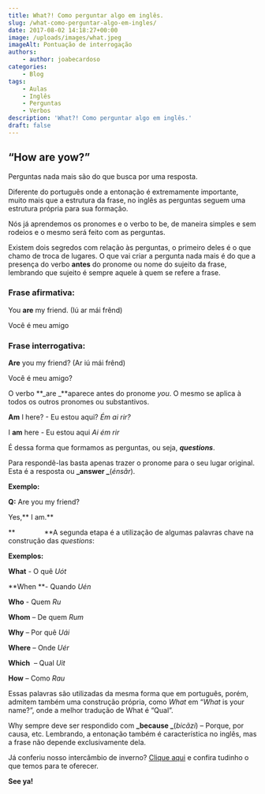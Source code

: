 ```yaml
---
title: What?! Como perguntar algo em inglês.
slug: /what-como-perguntar-algo-em-ingles/
date: 2017-08-02 14:18:27+00:00
image: /uploads/images/what.jpeg
imageAlt: Pontuação de interrogação
authors:
    - author: joabecardoso
categories:
    - Blog
tags:
    - Aulas
    - Inglês
    - Perguntas
    - Verbos
description: 'What?! Como perguntar algo em inglês.'
draft: false
---
```


## **“How are yow?”**


Perguntas nada mais são do que busca por uma resposta.

Diferente do português onde a entonação é extremamente importante, muito mais que a estrutura da frase, no inglês as perguntas seguem uma estrutura própria para sua formação.

Nós já aprendemos os pronomes e o verbo to be, de maneira simples e sem rodeios e o mesmo será feito com as perguntas.

Existem dois segredos com relação às perguntas, o primeiro deles é o que chamo de troca de lugares. O que vai criar a pergunta nada mais é do que a presença do verbo **antes** do pronome ou nome do sujeito da frase, lembrando que sujeito é sempre aquele à quem se refere a frase.


### **Frase afirmativa:**


You **are** my friend. (Iú ar mái frênd)

Você é meu amigo


### Frase interrogativa:


**Are** you my friend? (Ar iú mái frênd)

Você é meu amigo?

O verbo **_are _**aparece antes do pronome _you_. O mesmo se aplica à todos os outros pronomes ou substantivos.

**Am** I here? - Eu estou aqui?
_Ém ai rir?_

I **am** here - Eu estou aqui
_Ai ém rir_

É dessa forma que formamos as perguntas, ou seja, **_questions_**.

Para respondê-las basta apenas trazer o pronome para o seu lugar original. Esta é a resposta ou **_answer _**(_énsãr_).



**Exemplo:**

**Q:** Are you my friend?

Yes,** I am.**



**               **A segunda etapa é a utilização de algumas palavras chave na construção das _questions_:

**Exemplos:**

**What** - O quê
_Uót_

**When **- Quando
_Uén_

**Who** - Quem
_Ru_

**Whom** – De quem
_Rum_

**Why** – Por quê
_Uái_

**Where** – Onde
_Uér_

**Which**  – Qual
_Uit_

**How** – Como
_Rau_

Essas palavras são utilizadas da mesma forma que em português, porém, admitem também uma construção própria, como _What_ em “_What_ is your name?”, onde a melhor tradução de What é “Qual”.

Why sempre deve ser respondido com **_because _**(_bicãzi_) – Porque, por causa, etc. Lembrando, a entonação também é característica no inglês, mas a frase não depende exclusivamente dela.

Já conferiu nosso intercâmbio de inverno? [Clique aqui](/intercambio-inverno) e confira tudinho o que temos para te oferecer.

**See ya!**
